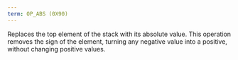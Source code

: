 ```yaml
---
term: OP_ABS (0X90)
---
```


Replaces the top element of the stack with its absolute value. This operation removes the sign of the element, turning any negative value into a positive, without changing positive values.